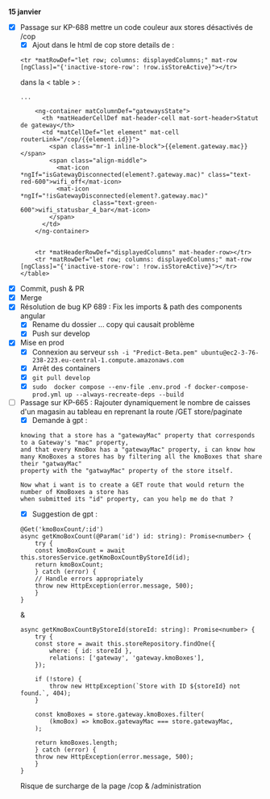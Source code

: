 **15 janvier**
- [x] Passage sur KP-688 mettre un code couleur aux stores désactivés de /cop
    - [x] Ajout dans le html de cop store details de :
    ```        
    <tr *matRowDef="let row; columns: displayedColumns;" mat-row [ngClass]="{'inactive-store-row': !row.isStoreActive}"></tr>
    ```
    dans la < table > :
    ```
    ...

        <ng-container matColumnDef="gatewaysState">
          <th *matHeaderCellDef mat-header-cell mat-sort-header>Statut de gateway</th>
          <td *matCellDef="let element" mat-cell routerLink="/cop/{{element.id}}">
            <span class="mr-1 inline-block">{{element.gateway.mac}}</span>
            <span class="align-middle">
              <mat-icon *ngIf="isGatewayDisconnected(element?.gateway.mac)" class="text-red-600">wifi_off</mat-icon>
              <mat-icon *ngIf="!isGatewayDisconnected(element?.gateway.mac)"
                        class="text-green-600">wifi_statusbar_4_bar</mat-icon>
            </span>
          </td>
        </ng-container>


        <tr *matHeaderRowDef="displayedColumns" mat-header-row></tr>
        <tr *matRowDef="let row; columns: displayedColumns;" mat-row [ngClass]="{'inactive-store-row': !row.isStoreActive}"></tr>
    </table>
    ```
- [x] Commit, push & PR
- [x] Merge
- [x] Résolution de bug KP 689 : Fix les imports & path des components angular
    - [x] Rename du dossier ... copy qui causait problème
    - [x] Push sur develop
- [x] Mise en prod
    - [x] Connexion au serveur ```ssh -i "Predict-Beta.pem" ubuntu@ec2-3-76-238-223.eu-central-1.compute.amazonaws.com```
    - [x] Arrêt des containers
    - [x] ```git pull develop```
    - [x] ```sudo  docker compose --env-file .env.prod -f docker-compose-prod.yml up --always-recreate-deps --build```
- [ ] Passage sur KP-665 : Rajouter dynamiquement le nombre de caisses d'un magasin au tableau en reprenant la route /GET store/paginate
    - [x] Demande à gpt : 
    ```
    knowing that a store has a "gatewayMac" property that corresponds to a Gateway's "mac" property, 
    and that every KmoBox has a "gatewayMac" property, i can know how many KmoBoxes a stores has by filtering all the kmoBoxes that share their "gatwayMac" 
    property with the "gatwayMac" property of the store itself.

    Now what i want is to create a GET route that would return the number of KmoBoxes a store has 
    when submitted its "id" property, can you help me do that ?
    ```
    - [x] Suggestion de gpt : 
    ```
    @Get('kmoBoxCount/:id')
    async getKmoBoxCount(@Param('id') id: string): Promise<number> {
        try {
        const kmoBoxCount = await this.storesService.getKmoBoxCountByStoreId(id);
        return kmoBoxCount;
        } catch (error) {
        // Handle errors appropriately
        throw new HttpException(error.message, 500);
        }
    }
    ```
    &
    ```
    async getKmoBoxCountByStoreId(storeId: string): Promise<number> {
        try {
        const store = await this.storeRepository.findOne({
            where: { id: storeId },
            relations: ['gateway', 'gateway.kmoBoxes'],
        });

        if (!store) {
            throw new HttpException(`Store with ID ${storeId} not found.`, 404);
        }

        const kmoBoxes = store.gateway.kmoBoxes.filter(
            (kmoBox) => kmoBox.gatewayMac === store.gatewayMac,
        );

        return kmoBoxes.length;
        } catch (error) {
        throw new HttpException(error.message, 500);
        }
    }
    ```
    Risque de surcharge de la page /cop & /administration

